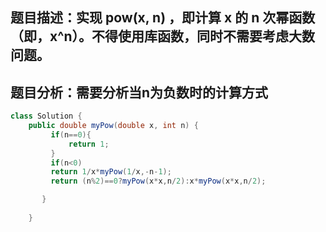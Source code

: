 ## 题目描述：实现 pow(x, n) ，即计算 x 的 n 次幂函数（即，x^n）。不得使用库函数，同时不需要考虑大数问题。


## 题目分析：需要分析当n为负数时的计算方式

```java
class Solution {
    public double myPow(double x, int n) {
         if(n==0){
             return 1;
         }
         if(n<0)
         return 1/x*myPow(1/x,-n-1);
         return (n%2)==0?myPow(x*x,n/2):x*myPow(x*x,n/2);

       }
       
    }
```
